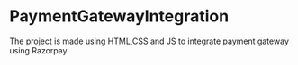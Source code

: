 # PaymentGatewayIntegration
The project is made using HTML,CSS and JS to integrate payment gateway using Razorpay

